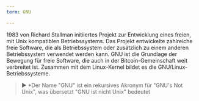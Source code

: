 ```yaml
---
term: GNU

---
```

1983 von Richard Stallman initiiertes Projekt zur Entwicklung eines freien, mit Unix kompatiblen Betriebssystems. Das Projekt entwickelte zahlreiche freie Software, die als Betriebssystem oder zusätzlich zu einem anderen Betriebssystem verwendet werden kann. GNU ist die Grundlage der Bewegung für freie Software, die auch in der Bitcoin-Gemeinschaft weit verbreitet ist. Zusammen mit dem Linux-Kernel bildet es die GNU/Linux-Betriebssysteme.

> ► *Der Name "GNU" ist ein rekursives Akronym für "GNU's Not Unix", was übersetzt "GNU ist nicht Unix" bedeutet